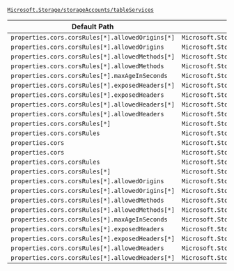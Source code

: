 [`Microsoft.Storage/storageAccounts/tableServices`](https://docs.microsoft.com/en-us/azure/templates/microsoft.storage/storageaccounts/tableservices)

| Default Path | Alias |
|---|---|
| `properties.cors.corsRules[*].allowedOrigins[*]` | `Microsoft.Storage/storageAccounts/tableServices/default.cors.corsRules[*].allowedOrigins[*]` |
| `properties.cors.corsRules[*].allowedOrigins` | `Microsoft.Storage/storageAccounts/tableServices/default.cors.corsRules[*].allowedOrigins` |
| `properties.cors.corsRules[*].allowedMethods[*]` | `Microsoft.Storage/storageAccounts/tableServices/default.cors.corsRules[*].allowedMethods[*]` |
| `properties.cors.corsRules[*].allowedMethods` | `Microsoft.Storage/storageAccounts/tableServices/default.cors.corsRules[*].allowedMethods` |
| `properties.cors.corsRules[*].maxAgeInSeconds` | `Microsoft.Storage/storageAccounts/tableServices/default.cors.corsRules[*].maxAgeInSeconds` |
| `properties.cors.corsRules[*].exposedHeaders[*]` | `Microsoft.Storage/storageAccounts/tableServices/default.cors.corsRules[*].exposedHeaders[*]` |
| `properties.cors.corsRules[*].exposedHeaders` | `Microsoft.Storage/storageAccounts/tableServices/default.cors.corsRules[*].exposedHeaders` |
| `properties.cors.corsRules[*].allowedHeaders[*]` | `Microsoft.Storage/storageAccounts/tableServices/default.cors.corsRules[*].allowedHeaders[*]` |
| `properties.cors.corsRules[*].allowedHeaders` | `Microsoft.Storage/storageAccounts/tableServices/default.cors.corsRules[*].allowedHeaders` |
| `properties.cors.corsRules[*]` | `Microsoft.Storage/storageAccounts/tableServices/default.cors.corsRules[*]` |
| `properties.cors.corsRules` | `Microsoft.Storage/storageAccounts/tableServices/default.cors.corsRules` |
| `properties.cors` | `Microsoft.Storage/storageAccounts/tableServices/default.cors` |
| `properties.cors` | `Microsoft.Storage/storageAccounts/tableServices/cors` |
| `properties.cors.corsRules` | `Microsoft.Storage/storageAccounts/tableServices/cors.corsRules` |
| `properties.cors.corsRules[*]` | `Microsoft.Storage/storageAccounts/tableServices/cors.corsRules[*]` |
| `properties.cors.corsRules[*].allowedOrigins` | `Microsoft.Storage/storageAccounts/tableServices/cors.corsRules[*].allowedOrigins` |
| `properties.cors.corsRules[*].allowedOrigins[*]` | `Microsoft.Storage/storageAccounts/tableServices/cors.corsRules[*].allowedOrigins[*]` |
| `properties.cors.corsRules[*].allowedMethods` | `Microsoft.Storage/storageAccounts/tableServices/cors.corsRules[*].allowedMethods` |
| `properties.cors.corsRules[*].allowedMethods[*]` | `Microsoft.Storage/storageAccounts/tableServices/cors.corsRules[*].allowedMethods[*]` |
| `properties.cors.corsRules[*].maxAgeInSeconds` | `Microsoft.Storage/storageAccounts/tableServices/cors.corsRules[*].maxAgeInSeconds` |
| `properties.cors.corsRules[*].exposedHeaders` | `Microsoft.Storage/storageAccounts/tableServices/cors.corsRules[*].exposedHeaders` |
| `properties.cors.corsRules[*].exposedHeaders[*]` | `Microsoft.Storage/storageAccounts/tableServices/cors.corsRules[*].exposedHeaders[*]` |
| `properties.cors.corsRules[*].allowedHeaders` | `Microsoft.Storage/storageAccounts/tableServices/cors.corsRules[*].allowedHeaders` |
| `properties.cors.corsRules[*].allowedHeaders[*]` | `Microsoft.Storage/storageAccounts/tableServices/cors.corsRules[*].allowedHeaders[*]` |

